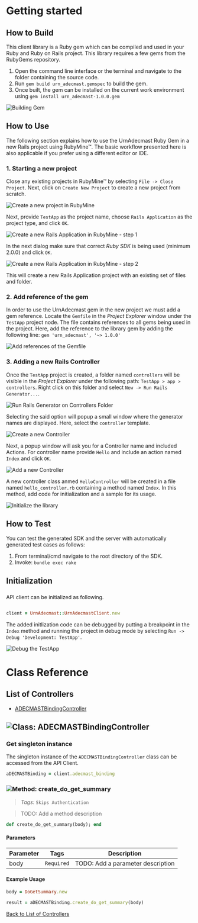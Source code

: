 # Getting started

## How to Build

This client library is a Ruby gem which can be compiled and used in your Ruby and Ruby on Rails project. This library requires a few gems from the RubyGems repository.

1. Open the command line interface or the terminal and navigate to the folder containing the source code.
2. Run ``` gem build urn_adecmast.gemspec ``` to build the gem.
3. Once built, the gem can be installed on the current work environment using ``` gem install urn_adecmast-1.0.0.gem ```

![Building Gem](https://apidocs.io/illustration/ruby?step=buildSDK&workspaceFolder=urn%3AADEC_MAST-Ruby&workspaceName=urn%3AADEC_MAST-Ruby&projectName=urn_adecmast&gemName=urn_adecmast&gemVer=1.0.0)

## How to Use

The following section explains how to use the UrnAdecmast Ruby Gem in a new Rails project using RubyMine&trade;. The basic workflow presented here is also applicable if you prefer using a different editor or IDE.

### 1. Starting a new project

Close any existing projects in RubyMine&trade; by selecting ``` File -> Close Project ```. Next, click on ``` Create New Project ``` to create a new project from scratch.

![Create a new project in RubyMine](https://apidocs.io/illustration/ruby?step=createNewProject0&workspaceFolder=urn%3AADEC_MAST-Ruby&workspaceName=UrnAdecmast&projectName=urn_adecmast&gemName=urn_adecmast&gemVer=1.0.0)

Next, provide ``` TestApp ``` as the project name, choose ``` Rails Application ``` as the project type, and click ``` OK ```.

![Create a new Rails Application in RubyMine - step 1](https://apidocs.io/illustration/ruby?step=createNewProject1&workspaceFolder=urn%3AADEC_MAST-Ruby&workspaceName=UrnAdecmast&projectName=urn_adecmast&gemName=urn_adecmast&gemVer=1.0.0)

In the next dialog make sure that correct *Ruby SDK* is being used (minimum 2.0.0) and click ``` OK ```.

![Create a new Rails Application in RubyMine - step 2](https://apidocs.io/illustration/ruby?step=createNewProject2&workspaceFolder=urn%3AADEC_MAST-Ruby&workspaceName=UrnAdecmast&projectName=urn_adecmast&gemName=urn_adecmast&gemVer=1.0.0)

This will create a new Rails Application project with an existing set of files and folder.

### 2. Add reference of the gem

In order to use the UrnAdecmast gem in the new project we must add a gem reference. Locate the ```Gemfile``` in the *Project Explorer* window under the ``` TestApp ``` project node. The file contains references to all gems being used in the project. Here, add the reference to the library gem by adding the following line: ``` gem 'urn_adecmast', '~> 1.0.0' ```

![Add references of the Gemfile](https://apidocs.io/illustration/ruby?step=addReference&workspaceFolder=urn%3AADEC_MAST-Ruby&workspaceName=UrnAdecmast&projectName=urn_adecmast&gemName=urn_adecmast&gemVer=1.0.0)

### 3. Adding a new Rails Controller

Once the ``` TestApp ``` project is created, a folder named ``` controllers ``` will be visible in the *Project Explorer* under the following path: ``` TestApp > app > controllers ```. Right click on this folder and select ``` New -> Run Rails Generator... ```.

![Run Rails Generator on Controllers Folder](https://apidocs.io/illustration/ruby?step=addCode0&workspaceFolder=urn%3AADEC_MAST-Ruby&workspaceName=UrnAdecmast&projectName=urn_adecmast&gemName=urn_adecmast&gemVer=1.0.0)

Selecting the said option will popup a small window where the generator names are displayed. Here, select the ``` controller ``` template.

![Create a new Controller](https://apidocs.io/illustration/ruby?step=addCode1&workspaceFolder=urn%3AADEC_MAST-Ruby&workspaceName=UrnAdecmast&projectName=urn_adecmast&gemName=urn_adecmast&gemVer=1.0.0)

Next, a popup window will ask you for a Controller name and included Actions. For controller name provide ``` Hello ``` and include an action named ``` Index ``` and click ``` OK ```.

![Add a new Controller](https://apidocs.io/illustration/ruby?step=addCode2&workspaceFolder=urn%3AADEC_MAST-Ruby&workspaceName=UrnAdecmast&projectName=urn_adecmast&gemName=urn_adecmast&gemVer=1.0.0)

A new controller class anmed ``` HelloController ``` will be created in a file named ``` hello_controller.rb ``` containing a method named ``` Index ```. In this method, add code for initialization and a sample for its usage.

![Initialize the library](https://apidocs.io/illustration/ruby?step=addCode3&workspaceFolder=urn%3AADEC_MAST-Ruby&workspaceName=UrnAdecmast&projectName=urn_adecmast&gemName=urn_adecmast&gemVer=1.0.0)

## How to Test

You can test the generated SDK and the server with automatically generated test
cases as follows:

  1. From terminal/cmd navigate to the root directory of the SDK.
  2. Invoke: `bundle exec rake`

## Initialization

### 

API client can be initialized as following.

```ruby

client = UrnAdecmast::UrnAdecmastClient.new
```

The added initlization code can be debugged by putting a breakpoint in the ``` Index ``` method and running the project in debug mode by selecting ``` Run -> Debug 'Development: TestApp' ```.

![Debug the TestApp](https://apidocs.io/illustration/ruby?step=addCode4&workspaceFolder=urn%3AADEC_MAST-Ruby&workspaceName=UrnAdecmast&projectName=urn_adecmast&gemName=urn_adecmast&gemVer=1.0.0&initLine=client%2520%253D%2520UrnAdecmastClient.new)



# Class Reference

## <a name="list_of_controllers"></a>List of Controllers

* [ADECMASTBindingController](#adecmast_binding_controller)

## <a name="adecmast_binding_controller"></a>![Class: ](https://apidocs.io/img/class.png ".ADECMASTBindingController") ADECMASTBindingController

### Get singleton instance

The singleton instance of the ``` ADECMASTBindingController ``` class can be accessed from the API Client.

```ruby
aDECMASTBinding = client.adecmast_binding
```

### <a name="create_do_get_summary"></a>![Method: ](https://apidocs.io/img/method.png ".ADECMASTBindingController.create_do_get_summary") create_do_get_summary

> *Tags:*  ``` Skips Authentication ``` 

> TODO: Add a method description


```ruby
def create_do_get_summary(body); end
```

#### Parameters

| Parameter | Tags | Description |
|-----------|------|-------------|
| body |  ``` Required ```  | TODO: Add a parameter description |


#### Example Usage

```ruby
body = DoGetSummary.new

result = aDECMASTBinding.create_do_get_summary(body)

```


[Back to List of Controllers](#list_of_controllers)



